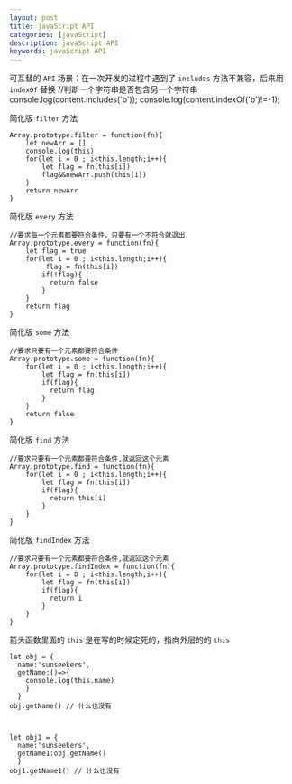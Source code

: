 ```yaml
---
layout: post
title: javaScript API
categories: [javaScript]
description: javaScript API
keywords: javaScript API
---
```


可互替的  `API`
场景：在一次开发的过程中遇到了 `includes` 方法不兼容，后来用 `indexOf` 替换
//判断一个字符串是否包含另一个字符串
console.log(content.includes('b'));
console.log(content.indexOf('b')!=-1);

简化版 `filter` 方法

```
Array.prototype.filter = function(fn){
    let newArr = []
    console.log(this)
    for(let i = 0 ; i<this.length;i++){
        let flag = fn(this[i])
        flag&&newArr.push(this[i])
    }
    return newArr
}
```

简化版 `every` 方法

```
//要求每一个元素都要符合条件，只要有一个不符合就退出
Array.prototype.every = function(fn){
    let flag = true
    for(let i = 0 ; i<this.length;i++){
         flag = fn(this[i])
        if(!flag){
          return false
        }
    }
    return flag
}
```

简化版 `some` 方法

```
//要求只要有一个元素都要符合条件
Array.prototype.some = function(fn){
    for(let i = 0 ; i<this.length;i++){
        let flag = fn(this[i])
        if(flag){
          return flag
        }
    }
    return false
}
```


简化版 `find` 方法

```
//要求只要有一个元素都要符合条件,就返回这个元素
Array.prototype.find = function(fn){
    for(let i = 0 ; i<this.length;i++){
        let flag = fn(this[i])
        if(flag){
          return this[i]
        }
    }
}
```
简化版 `findIndex` 方法

```
//要求只要有一个元素都要符合条件,就返回这个元素
Array.prototype.findIndex = function(fn){
    for(let i = 0 ; i<this.length;i++){
        let flag = fn(this[i])
        if(flag){
          return i
        }
    }
}
```

箭头函数里面的 `this` 是在写的时候定死的，指向外层的的 `this`

```
let obj = {
  name:'sunseekers',
  getName:()=>{
    console.log(this.name)
    }
  }
obj.getName() // 什么也没有



let obj1 = {
  name:'sunseekers',
  getName1:obj.getName()
  }
obj1.getName1() // 什么也没有
```

